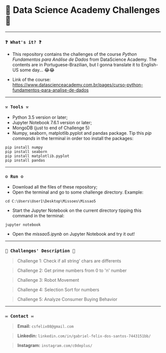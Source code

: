 # 🌟 Data Science Academy Challenges 🌟

----
### `❓ What's it? ❓`

* This repository contains the challenges of the course *Python Fundamentos para Análise de Dados* from DataScience Academy. The contents are in Portuguese-Brazilian, but I gonna translate it to English-US some day... 😂😂

* Link of the course: https://www.datascienceacademy.com.br/pages/curso-python-fundamentos-para-analise-de-dados


----
### `⚒️ Tools ⚒️`

* Python 3.5 version or later;
* Jupyter Notebook 7.6.1 version or later;
* MongoDB (just to end of Challenge 5)
* Numpy, seaborn, matplotlib.pyplot and pandas package. Tip this *pip commands* in the terminal in order too install the packages:

```
pip install numpy
pip install seaborn
pip install matplotlib.pyplot
pip install pandas
```

----
### `⚙️ Run ⚙️`

* Download all the files of these repository;
* Open the terminal and go to some challenge directory. Example:

```
cd C:\Users\User1\Desktop\Missoes\Missao5
```

* Start the Jupyter Notebook on the current directory tipping this command in the terminal:

```
jupyter notebook
```

* Open the *missao5.ipynb* on Jupyter Notebook and try it out!

----
### `📝 Challenges' Description 📝`

> Challenge 1: Check if all string' chars are differents

> Challenge 2: Get prime numbers from 0 to 'n' number

> Challenge 3: Robot Movement

> Challenge 4: Selection Sort for numbers

> Challenge 5: Analyze Consumer Buying Behavior

----
### `✉️ Contact ✉️`

> **Email:** `csfelix08@gmail.com`

> **Linkedin:** `linkedin.com/in/gabriel-felix-dos-santos-7443151bb/`

> **Instagram:** `instagram.com/c0deplus/`
